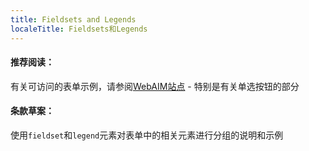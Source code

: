 ```yaml
---
title: Fieldsets and Legends
localeTitle: Fieldsets和Legends
---
```

#### 推荐阅读：

有关可访问的表单示例，请参阅[WebAIM站点](http://webaim.org/techniques/forms/controls) - 特别是有关单选按钮的部分

#### 条款草案：

使用`fieldset`和`legend`元素对表单中的相关元素进行分组的说明和示例